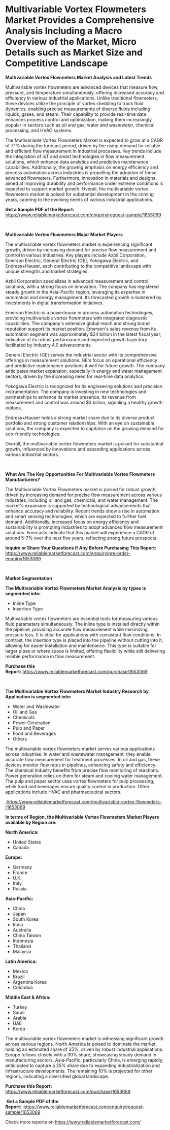 <p><h1>Multivariable Vortex Flowmeters Market Provides a Comprehensive Analysis Including a Macro Overview of the Market, Micro Details such as Market Size and Competitive Landscape</h1></p><p><strong>Multivariable Vortex Flowmeters Market Analysis and Latest Trends</strong></p>
<p><p>Multivariable vortex flowmeters are advanced devices that measure flow, pressure, and temperature simultaneously, offering increased accuracy and efficiency in various industrial applications. Unlike traditional flowmeters, these devices utilize the principle of vortex shedding to track fluid dynamics, enabling precise measurements of diverse fluids including liquids, gases, and steam. Their capability to provide real-time data enhances process control and optimization, making them increasingly popular in sectors such as oil and gas, water and wastewater, chemical processing, and HVAC systems.</p><p>The Multivariable Vortex Flowmeters Market is expected to grow at a CAGR of 7.1% during the forecast period, driven by the rising demand for reliable and efficient flow measurement in industrial processes. Key trends include the integration of IoT and smart technologies in flow measurement solutions, which enhance data analytics and predictive maintenance capabilities. Additionally, the growing emphasis on energy efficiency and process automation across industries is propelling the adoption of these advanced flowmeters. Furthermore, innovation in materials and designs aimed at improving durability and performance under extreme conditions is expected to support market growth. Overall, the multivariable vortex flowmeters market is poised for substantial development in the coming years, catering to the evolving needs of various industrial applications.</p></p>
<p><strong>Get a Sample PDF of the Report:&nbsp;</strong> <a href="https://www.reliablemarketforecast.com/enquiry/request-sample/1653069?utm_campaign=3130&utm_medium=2&utm_source=Github&utm_content=ia&utm_term=08032025&utm_id=multivariable-vortex-flowmeters">https://www.reliablemarketforecast.com/enquiry/request-sample/1653069</a></p>
<p>&nbsp;</p>
<p><strong>Multivariable Vortex Flowmeters Major Market Players</strong></p>
<p><p>The multivariable vortex flowmeters market is experiencing significant growth, driven by increasing demand for precise flow measurement and control in various industries. Key players include Azbil Corporation, Emerson Electric, General Electric (GE), Yokogawa Electric, and Endress+Hauser, each contributing to the competitive landscape with unique strengths and market strategies.</p><p>Azbil Corporation specializes in advanced measurement and control solutions, with a strong focus on innovation. The company has registered steady growth in the Asia-Pacific region, leveraging its expertise in automation and energy management. Its forecasted growth is bolstered by investments in digital transformation initiatives.</p><p>Emerson Electric is a powerhouse in process automation technologies, providing multivariable vortex flowmeters with integrated diagnostic capabilities. The company's extensive global reach and strong brand reputation support its market position. Emerson's sales revenue from its automation segment was approximately $24 billion in the latest fiscal year, indicative of its robust performance and expected growth trajectory facilitated by Industry 4.0 advancements.</p><p>General Electric (GE) serves the industrial sector with its comprehensive offerings in measurement solutions. GE's focus on operational efficiency and predictive maintenance positions it well for future growth. The company anticipates market expansion, especially in energy and water management sectors, driven by the increasing need for real-time data analytics.</p><p>Yokogawa Electric is recognized for its engineering solutions and precision instrumentation. The company is investing in new technologies and partnerships to enhance its market presence. Its revenue from measurement and control was around $3 billion, signaling a healthy growth outlook.</p><p>Endress+Hauser holds a strong market share due to its diverse product portfolio and strong customer relationships. With an eye on sustainable solutions, the company is expected to capitalize on the growing demand for eco-friendly technologies.</p><p>Overall, the multivariable vortex flowmeters market is poised for substantial growth, influenced by innovations and expanding applications across various industrial sectors.</p></p>
<p>&nbsp;</p>
<p><strong>What Are The Key Opportunities For Multivariable Vortex Flowmeters Manufacturers?</strong></p>
<p><p>The Multivariable Vortex Flowmeters market is poised for robust growth, driven by increasing demand for precise flow measurement across various industries, including oil and gas, chemicals, and water management. The market's expansion is supported by technological advancements that enhance accuracy and reliability. Recent trends show a rise in automation and smart sensing technologies, which are expected to further fuel demand. Additionally, increased focus on energy efficiency and sustainability is prompting industries to adopt advanced flow measurement solutions. Forecasts indicate that this market will experience a CAGR of around 5-7% over the next five years, reflecting strong future prospects.</p></p>
<p><strong>Inquire or Share Your Questions If Any Before Purchasing This Report:</strong> <a href="https://www.reliablemarketforecast.com/enquiry/pre-order-enquiry/1653069?utm_campaign=3130&utm_medium=2&utm_source=Github&utm_content=ia&utm_term=08032025&utm_id=multivariable-vortex-flowmeters">https://www.reliablemarketforecast.com/enquiry/pre-order-enquiry/1653069</a></p>
<p>&nbsp;</p>
<p><strong>Market Segmentation</strong></p>
<p><strong>The Multivariable Vortex Flowmeters Market Analysis by types is segmented into:</strong></p>
<p><ul><li>Inline Type</li><li>Insertion Type</li></ul></p>
<p><p>Multivariable vortex flowmeters are essential tools for measuring various fluid parameters simultaneously. The inline type is installed directly within the pipeline, providing accurate flow measurement while minimizing pressure loss. It is ideal for applications with consistent flow conditions. In contrast, the insertion type is placed into the pipeline without cutting into it, allowing for easier installation and maintenance. This type is suitable for larger pipes or where space is limited, offering flexibility while still delivering reliable performance in flow measurement.</p></p>
<p><strong>Purchase this Report:&nbsp;</strong><a href="https://www.reliablemarketforecast.com/purchase/1653069?utm_campaign=3130&utm_medium=2&utm_source=Github&utm_content=ia&utm_term=08032025&utm_id=multivariable-vortex-flowmeters">https://www.reliablemarketforecast.com/purchase/1653069</a></p>
<p>&nbsp;</p>
<p><strong>The Multivariable Vortex Flowmeters Market Industry Research by Application is segmented into:</strong></p>
<p><ul><li>Water and Wastewater</li><li>Oil and Gas</li><li>Chemicals</li><li>Power Generation</li><li>Pulp and Paper</li><li>Food and Beverages</li><li>Others</li></ul></p>
<p><p>The multivariable vortex flowmeters market serves various applications across industries. In water and wastewater management, they enable accurate flow measurement for treatment processes. In oil and gas, these devices monitor flow rates in pipelines, enhancing safety and efficiency. The chemical industry benefits from precise flow monitoring of reactions. Power generation relies on them for steam and cooling water management. The pulp and paper sector uses vortex flowmeters for pulp processing, while food and beverages ensure quality control in production. Other applications include HVAC and pharmaceutical sectors.</p></p>
<p><a href="https://www.reliablemarketforecast.com/multivariable-vortex-flowmeters-r1653069?utm_campaign=3130&utm_medium=2&utm_source=Github&utm_content=ia&utm_term=08032025&utm_id=multivariable-vortex-flowmeters">&nbsp;https://www.reliablemarketforecast.com/multivariable-vortex-flowmeters-r1653069</a></p>
<p><strong>In terms of Region, the Multivariable Vortex Flowmeters Market Players available by Region are:</strong></p>
<p>
    <p> <strong> North America: </strong>
        <ul>
            <li>United States</li>
            <li>Canada</li>
        </ul>
        </p> 
    <p> <strong> Europe: </strong>
        <ul>
            <li>Germany</li>
            <li>France</li>
            <li>U.K.</li>
            <li>Italy</li>
            <li>Russia</li>
        </ul>
        </p> 
    <p> <strong> Asia-Pacific: </strong>
        <ul>
            <li>China</li>
            <li>Japan</li>
            <li>South Korea</li>
            <li>India</li>
            <li>Australia</li>
            <li>China Taiwan</li>
            <li>Indonesia</li>
            <li>Thailand</li>
            <li>Malaysia</li>
        </ul>
        </p> 
    <p> <strong> Latin America: </strong>
        <ul>
            <li>Mexico</li>
            <li>Brazil</li>
            <li>Argentina Korea</li>
            <li>Colombia</li>
        </ul>
        </p> 
    <p> <strong> Middle East & Africa: </strong>
        <ul>
            <li>Turkey</li>
            <li>Saudi</li>
            <li>Arabia</li>
            <li>UAE</li>
            <li>Korea</li>
        </ul>
    </p>
    </p>
<p><p>The multivariable vortex flowmeters market is witnessing significant growth across various regions. North America is poised to dominate the market, holding an estimated share of 35%, driven by robust industrial applications. Europe follows closely with a 30% share, showcasing steady demand in manufacturing sectors. Asia-Pacific, particularly China, is emerging rapidly, anticipated to capture a 25% share due to expanding industrialization and infrastructure developments. The remaining 10% is projected for other regions, indicating a diversified global landscape.</p></p>
<p><strong>Purchase this Report: </strong><a href="https://www.reliablemarketforecast.com/purchase/1653069?utm_campaign=3130&utm_medium=2&utm_source=Github&utm_content=ia&utm_term=08032025&utm_id=multivariable-vortex-flowmeters">https://www.reliablemarketforecast.com/purchase/1653069</a></p>
<p>&nbsp;<strong>Get a Sample PDF of the Report:&nbsp;&nbsp;</strong><a href="https://www.reliablemarketforecast.com/enquiry/request-sample/1653069?utm_campaign=3130&utm_medium=2&utm_source=Github&utm_content=ia&utm_term=08032025&utm_id=multivariable-vortex-flowmeters">https://www.reliablemarketforecast.com/enquiry/request-sample/1653069</a></p>
<p><strong></strong></p>
<p>Check more reports on <a href="https://www.reliablemarketforecast.com/?utm_campaign=3130&utm_medium=2&utm_source=Github&utm_content=ia&utm_term=08032025&utm_id=multivariable-vortex-flowmeters">https://www.reliablemarketforecast.com/</a></p>